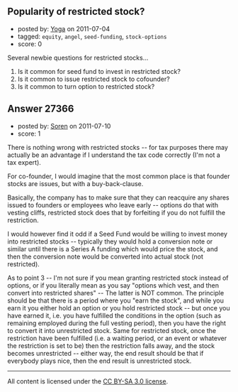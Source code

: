 ## Popularity of restricted stock?

- posted by: [Yoga](https://stackexchange.com/users/-1/11195-yoga) on 2011-07-04
- tagged: `equity`, `angel`, `seed-funding`, `stock-options`
- score: 0

Several newbie questions for restricted stocks...

1. Is it common for seed fund to invest in restricted stock?
2. Is it common to issue restricted stock to cofounder?
3. Is it common to turn option to restricted stock?





## Answer 27366

- posted by: [Soren](https://stackexchange.com/users/-1/11876-soren) on 2011-07-10
- score: 1

There is nothing wrong with restricted stocks -- for tax purposes there may actually be an advantage if I understand the tax code correctly (I'm not a tax expert).

For co-founder, I would imagine that the most common place is that founder stocks are issues, but with a buy-back-clause.

Basically, the company has to make sure that they can reacquire any shares issued to founders or employees who leave early -- options do that with vesting cliffs, restricted stock does that by forfeiting if you do not fulfill the restriction.

I would however find it odd if a Seed Fund would be willing to invest money into restricted stocks -- typically they would hold a conversion note or similar until there is a Series A funding which would price the stock, and then the conversion note would be converted into actual stock (not restricted).

As to point 3 -- I'm not sure if you mean granting restricted stock instead of options, or if you literally mean as you say "options which vest, and then convert into restricted shares" -- The latter is NOT common.  The principle should be that there is a period where you "earn the stock", and while you earn it you either hold an option or you hold restricted stock -- but once you have earned it, i.e. you have fulfilled the conditions in the option (such as remaining employed during the full vesting period), then you have the right to convert it into unrestricted stock.  Same for restricted stock, once the restriction have been fulfilled (i.e. a waiting period, or an event or whatever the restriction is set to be) then the restriction falls away, and the stock becomes unrestricted -- either way, the end result should be that if everybody plays nice, then the end result is unrestricted stock.



---

All content is licensed under the [CC BY-SA 3.0 license](https://creativecommons.org/licenses/by-sa/3.0/).
